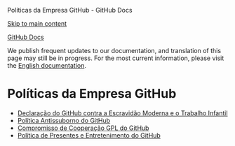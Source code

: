 Políticas da Empresa GitHub - GitHub Docs

[Skip to main content](#main-content)

[](/pt)[GitHub Docs](/pt)

We publish frequent updates to our documentation, and translation of this page may still be in progress. For the most current information, please visit the [English documentation](/en).

Políticas da Empresa GitHub
==========

* [Declaração do GitHub contra a Escravidão Moderna e o Trabalho Infantil](/pt/site-policy/github-company-policies/github-statement-against-modern-slavery-and-child-labor)
* [Política Antissuborno do GitHub](/pt/site-policy/github-company-policies/github-anti-bribery-statement)
* [Compromisso de Cooperação GPL do GitHub](/pt/site-policy/github-company-policies/github-gpl-cooperation-commitment)
* [Política de Presentes e Entretenimento do GitHub](/pt/site-policy/github-company-policies/github-gifts-and-entertainment-policy)
